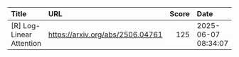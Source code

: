 | Title                    | URL                              |   Score | Date                |
|:-------------------------|:---------------------------------|--------:|:--------------------|
| [R] Log-Linear Attention | https://arxiv.org/abs/2506.04761 |     125 | 2025-06-07 08:34:07 |